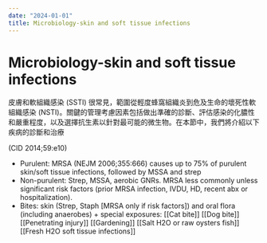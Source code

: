 ```yaml
---
date: "2024-01-01"
title: Microbiology-skin and soft tissue infections
---
```


# Microbiology-skin and soft tissue infections
皮膚和軟組織感染 (SSTI) 很常見，範圍從輕度蜂窩組織炎到危及生命的壞死性軟組織感染 (NSTI)。關鍵的管理考慮因素包括做出準確的診斷、評估感染的化膿性和嚴重程度，以及選擇抗生素以針對最可能的微生物。在本節中，我們將介紹以下疾病的診斷和治療


(CID 2014;59:e10)
* Purulent: MRSA (NEJM 2006;355:666) causes up to 75% of purulent skin/soft tissue infections, followed by MSSA and strep
* Non-purulent: Strep, MSSA, aerobic GNRs. MRSA less commonly unless significant risk factors (prior MRSA infection, IVDU, HD, recent abx or hospitalization).
* Bites: skin (Strep, Staph [MRSA only if risk factors]) and oral flora (including anaerobes) + special exposures:
[[Cat bite]]
[[Dog bite]]
[[Penetrating injury]]
[[Gardening]]
[[Salt H2O or raw oysters fish]]
[[Fresh H2O soft tissue infections]]
